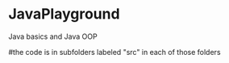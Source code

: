 # JavaPlayground
Java basics and Java OOP

#the code is in subfolders labeled "src" in each of those folders 
